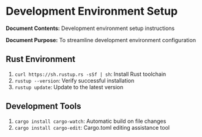 # Development Environment Setup

**Document Contents:** Development environment setup instructions

**Document Purpose:** To streamline development environment configuration

## Rust Environment

1. `curl https://sh.rustup.rs -sSf | sh`: Install Rust toolchain
2. `rustup --version`: Verify successful installation
3. `rustup update`: Update to the latest version

## Development Tools

1. `cargo install cargo-watch`: Automatic build on file changes
2. `cargo install cargo-edit`: Cargo.toml editing assistance tool
